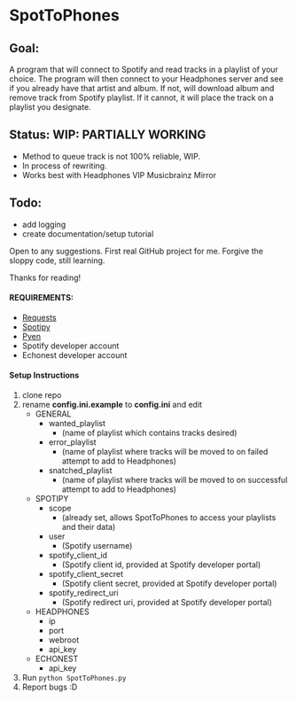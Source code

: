 # SpotToPhones

## Goal:
  A program that will connect to Spotify and read tracks in a playlist of your choice.
  The program will then connect to your Headphones server and see if you already have that artist and album.
  If not, will download album and remove track from Spotify playlist.
  If it cannot, it will place the track on a playlist you designate.
  
## Status: **WIP**: PARTIALLY WORKING
* Method to queue track is not 100% reliable, WIP.
* In process of rewriting.
* Works best with Headphones VIP Musicbrainz Mirror

## Todo:
* add logging
* create documentation/setup tutorial

Open to any suggestions. First real GitHub project for me.
Forgive the sloppy code, still learning.

Thanks for reading!

#### REQUIREMENTS:
* [Requests](http://docs.python-requests.org/en/latest/user/install/)
* [Spotipy](http://spotipy.readthedocs.org/en/latest/#installation)
* [Pyen](https://github.com/plamere/pyen)
* Spotify developer account
* Echonest developer account

#### Setup Instructions
1. clone repo
2. rename **config.ini.example** to **config.ini** and edit
	* GENERAL
		* wanted_playlist
			* (name of playlist which contains tracks desired)
		* error_playlist
			* (name of playlist where tracks will be moved to on failed attempt to add to Headphones)
		* snatched_playlist
			* (name of playlist where tracks will be moved to on successful attempt to add to Headphones)
	* SPOTIPY
		* scope
			* (already set, allows SpotToPhones to access your playlists and their data)
		* user
			* (Spotify username)
		* spotify_client_id
			* (Spotify client id, provided at Spotify developer portal)
		* spotify_client_secret
			* (Spotify client secret, provided at Spotify developer portal)
		* spotify_redirect_uri
			* (Spotify redirect uri, provided at Spotify developer portal)
	* HEADPHONES
		* ip
		* port
		* webroot
		* api_key
	* ECHONEST
		* api_key
3. Run `python SpotToPhones.py`
4. Report bugs :D
